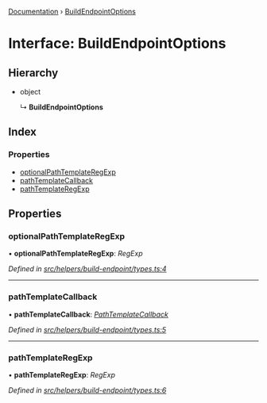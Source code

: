 [Documentation](../README.md) › [BuildEndpointOptions](buildendpointoptions.md)

# Interface: BuildEndpointOptions

## Hierarchy

* object

  ↳ **BuildEndpointOptions**

## Index

### Properties

* [optionalPathTemplateRegExp](buildendpointoptions.md#optionalpathtemplateregexp)
* [pathTemplateCallback](buildendpointoptions.md#pathtemplatecallback)
* [pathTemplateRegExp](buildendpointoptions.md#pathtemplateregexp)

## Properties

###  optionalPathTemplateRegExp

• **optionalPathTemplateRegExp**: *RegExp*

*Defined in [src/helpers/build-endpoint/types.ts:4](https://github.com/badbatch/getta/blob/13abbd6/src/helpers/build-endpoint/types.ts#L4)*

___

###  pathTemplateCallback

• **pathTemplateCallback**: *[PathTemplateCallback](../README.md#pathtemplatecallback)*

*Defined in [src/helpers/build-endpoint/types.ts:5](https://github.com/badbatch/getta/blob/13abbd6/src/helpers/build-endpoint/types.ts#L5)*

___

###  pathTemplateRegExp

• **pathTemplateRegExp**: *RegExp*

*Defined in [src/helpers/build-endpoint/types.ts:6](https://github.com/badbatch/getta/blob/13abbd6/src/helpers/build-endpoint/types.ts#L6)*
